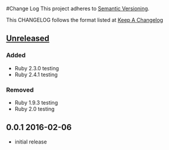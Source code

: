 #Change Log
This project adheres to [Semantic Versioning](http://semver.org/).

This CHANGELOG follows the format listed at [Keep A Changelog](http://keepachangelog.com/)

## [Unreleased]
### Added
- Ruby 2.3.0 testing
- Ruby 2.4.1 testing

### Removed
- Ruby 1.9.3 testing
- Ruby 2.0 testing

## 0.0.1 2016-02-06

- initial release

[Unreleased]: https://github.com/sensu-plugins/sensu-plugins-mailgun/compare/0.0.1...HEAD
